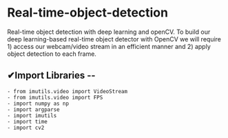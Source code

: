 # Real-time-object-detection
Real-time object detection with deep learning and openCV. To build our deep learning-based real-time object detector with OpenCV we will require 
    1) access our webcam/video stream in an efficient manner and 
    2) apply object detection to each frame.

## ✔Import Libraries --
    - from imutils.video import VideoStream
    - from imutils.video import FPS
    - import numpy as np
    - import argparse
    - import imutils
    - import time
    - import cv2
